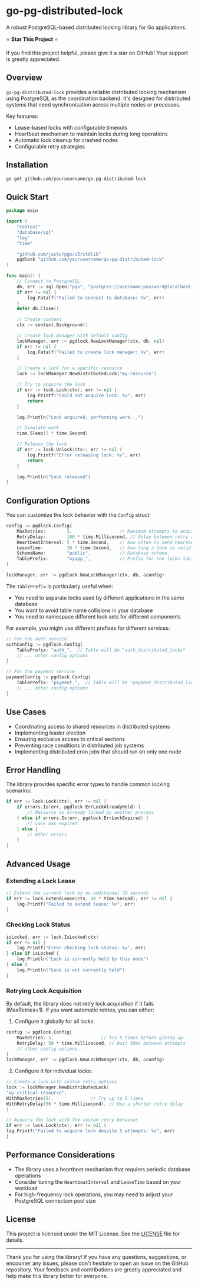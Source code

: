 # go-pg-distributed-lock

A robust PostgreSQL-based distributed locking library for Go applications.

⭐️ **Star This Project** ⭐️

If you find this project helpful, please give it a star on GitHub! Your support is greatly appreciated.

## Overview

`go-pg-distributed-lock` provides a reliable distributed locking mechanism using PostgreSQL as the coordination backend. It's designed for distributed systems that need synchronization across multiple nodes or processes.

Key features:
- Lease-based locks with configurable timeouts
- Heartbeat mechanism to maintain locks during long operations
- Automatic lock cleanup for crashed nodes
- Configurable retry strategies

## Installation

```bash
go get github.com/yourusername/go-pg-distributed-lock
```

## Quick Start

```go
package main

import (
	"context"
	"database/sql"
	"log"
	"time"

	"github.com/jackc/pgx/v5/stdlib"
	pgdlock "github.com/yourusername/go-pg-distributed-lock"
)

func main() {
	// Connect to PostgreSQL
	db, err := sql.Open("pgx", "postgres://username:password@localhost:5432/dbname")
	if err != nil {
		log.Fatalf("Failed to connect to database: %v", err)
	}
	defer db.Close()

	// Create context
	ctx := context.Background()

	// Create lock manager with default config
	lockManager, err := pgdlock.NewLockManager(ctx, db, nil)
	if err != nil {
		log.Fatalf("Failed to create lock manager: %v", err)
	}

	// Create a lock for a specific resource
	lock := lockManager.NewDistributedLock("my-resource")

	// Try to acquire the lock
	if err := lock.Lock(ctx); err != nil {
		log.Printf("Could not acquire lock: %v", err)
		return
	}

	log.Println("Lock acquired, performing work...")

	// Simulate work
	time.Sleep(5 * time.Second)

	// Release the lock
	if err := lock.Unlock(ctx); err != nil {
		log.Printf("Error releasing lock: %v", err)
		return
	}

	log.Println("Lock released")
}
```

## Configuration Options

You can customize the lock behavior with the `Config` struct:

```go
config := pgdlock.Config{
    MaxRetries:        3,                  // Maximum attempts to acquire a lock (default: 1)
    RetryDelay:        100 * time.Millisecond, // Delay between retry attempts
    HeartbeatInterval: 5 * time.Second,    // How often to send heartbeats
    LeaseTime:         30 * time.Second,   // How long a lock is valid
    SchemaName:        "public",           // Database schema
    TablePrefix:       "myapp_",           // Prefix for the locks table (results in "myapp_distributed_locks")
}

lockManager, err := pgdlock.NewLockManager(ctx, db, &config)
```

The `TablePrefix` is particularly useful when:
- You need to separate locks used by different applications in the same database
- You want to avoid table name collisions in your database
- You need to namespace different lock sets for different components

For example, you might use different prefixes for different services:
```go
// For the auth service
authConfig := pgdlock.Config{
    TablePrefix: "auth_",  // Table will be "auth_distributed_locks"
    // ... other config options
}

// For the payment service
paymentConfig := pgdlock.Config{
    TablePrefix: "payment_",  // Table will be "payment_distributed_locks"
    // ... other config options
}
```

## Use Cases

- Coordinating access to shared resources in distributed systems
- Implementing leader election
- Ensuring exclusive access to critical sections
- Preventing race conditions in distributed job systems
- Implementing distributed cron jobs that should run on only one node

## Error Handling

The library provides specific error types to handle common locking scenarios:

```go
if err := lock.Lock(ctx); err != nil {
    if errors.Is(err, pgdlock.ErrLockAlreadyHeld) {
        // Resource is already locked by another process
    } else if errors.Is(err, pgdlock.ErrLockExpired) {
        // Lock has expired
    } else {
        // Other errors
    }
}
```

## Advanced Usage

### Extending a Lock Lease

```go
// Extend the current lock by an additional 30 seconds
if err := lock.ExtendLease(ctx, 30 * time.Second); err != nil {
    log.Printf("Failed to extend lease: %v", err)
}
```

### Checking Lock Status

```go
isLocked, err := lock.IsLocked(ctx)
if err != nil {
    log.Printf("Error checking lock status: %v", err)
} else if isLocked {
    log.Println("Lock is currently held by this node")
} else {
    log.Println("Lock is not currently held")
}
```

### Retrying Lock Acquisition

By default, the library does not retry lock acquisition if it fails (MaxRetries=1). If you want automatic retries, you can either:

1. Configure it globally for all locks:

```go
config := pgdlock.Config{
    MaxRetries: 5,                  // Try 5 times before giving up
    RetryDelay: 50 * time.Millisecond, // Wait 50ms between attempts
    // other config options...
}
lockManager, err := pgdlock.NewLockManager(ctx, db, &config)
```

2. Configure it for individual locks:

```go
// Create a lock with custom retry options
lock := lockManager.NewDistributedLock(
"my-critical-resource",
WithMaxRetries(5),              // Try up to 5 times
WithRetryDelay(50 * time.Millisecond), // Use a shorter retry delay
)

// Acquire the lock with the custom retry behavior
if err := lock.Lock(ctx); err != nil {
log.Printf("Failed to acquire lock despite 5 attempts: %v", err)
}
```

## Performance Considerations

- The library uses a heartbeat mechanism that requires periodic database operations
- Consider tuning the `HeartbeatInterval` and `LeaseTime` based on your workload
- For high-frequency lock operations, you may need to adjust your PostgreSQL connection pool size

## License

This project is licensed under the MIT License. See the [LICENSE](LICENSE) file for details.

---

Thank you for using the library! If you have any questions, suggestions, or encounter any issues, please don't hesitate to open an issue on the GitHub repository. Your feedback and contributions are greatly appreciated and help make this library better for everyone.